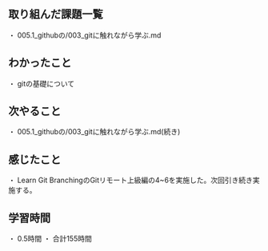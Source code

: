 ## 取り組んだ課題一覧
・ 005.1_githubの/003_gitに触れながら学ぶ.md
## わかったこと
・ gitの基礎について
## 次やること
・ 005.1_githubの/003_gitに触れながら学ぶ.md(続き)
## 感じたこと
・ Learn Git BranchingのGitリモート上級編の4~6を実施した。次回引き続き実施する。
## 学習時間
・ 0.5時間
・ 合計155時間
